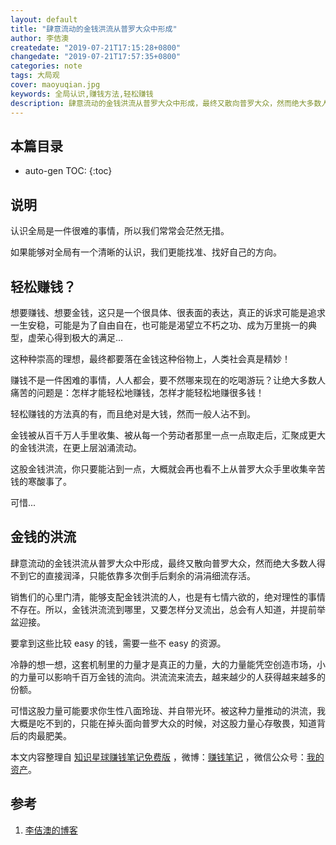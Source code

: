 ```yaml
---
layout: default
title: "肆意流动的金钱洪流从普罗大众中形成"
author: 李佶澳
createdate: "2019-07-21T17:15:28+0800"
changedate: "2019-07-21T17:57:35+0800"
categories: note
tags: 大局观
cover: maoyuqian.jpg
keywords: 全局认识,赚钱方法,轻松赚钱
description: 肆意流动的金钱洪流从普罗大众中形成，最终又散向普罗大众，然而绝大多数人得不到它的直接润泽，只能依靠多次倒手后剩余的涓涓细流存活
---
```


## 本篇目录

* auto-gen TOC:
{:toc}

## 说明

认识全局是一件很难的事情，所以我们常常会茫然无措。

如果能够对全局有一个清晰的认识，我们更能找准、找好自己的方向。

## 轻松赚钱？

想要赚钱、想要金钱，这只是一个很具体、很表面的表达，真正的诉求可能是追求一生安稳，可能是为了自由自在，也可能是渴望立不朽之功、成为万里挑一的典型，虚荣心得到极大的满足...

这种种崇高的理想，最终都要落在金钱这种俗物上，人类社会真是精妙！

赚钱不是一件困难的事情，人人都会，要不然哪来现在的吃喝游玩？让绝大多数人痛苦的问题是：怎样才能轻松地赚钱，怎样才能轻松地赚很多钱！

轻松赚钱的方法真的有，而且绝对是大钱，然而一般人沾不到。

金钱被从百千万人手里收集、被从每一个劳动者那里一点一点取走后，汇聚成更大的金钱洪流，在更上层汹涌流动。

这股金钱洪流，你只要能沾到一点，大概就会再也看不上从普罗大众手里收集辛苦钱的寒酸事了。

可惜...

## 金钱的洪流

肆意流动的金钱洪流从普罗大众中形成，最终又散向普罗大众，然而绝大多数人得不到它的直接润泽，只能依靠多次倒手后剩余的涓涓细流存活。

销售们的心里门清，能够支配金钱洪流的人，也是有七情六欲的，绝对理性的事情不存在。所以，金钱洪流流到哪里，又要怎样分叉流出，总会有人知道，并提前举盆迎接。

要拿到这些比较 easy 的钱，需要一些不 easy 的资源。

冷静的想一想，这套机制里的力量才是真正的力量，大的力量能凭空创造市场，小的力量可以影响千百万金钱的流向。洪流流来流去，越来越少的人获得越来越多的份额。

可惜这股力量可能要求你生性八面玲珑、并自带光环。被这种力量推动的洪流，我大概是吃不到的，只能在掉头面向普罗大众的时候，对这股力量心存敬畏，知道背后的肉最肥美。

本文内容整理自 [知识星球赚钱笔记免费版](https://t.zsxq.com/uZZfaQJ) ，微博：[赚钱笔记](https://weibo.com/6876203019/profile?rightmod=1&wvr=6&mod=personinfo&is_all=1) ，微信公众号：[我的资产](https://www.lijiaocn.com/img/invest.jpg)。

## 参考

1. [李佶澳的博客][1]

[1]: https://www.lijiaocn.com "李佶澳的博客"



